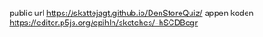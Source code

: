 public url https://skattejagt.github.io/DenStoreQuiz/
appen koden https://editor.p5js.org/cpihln/sketches/-hSCDBcgr
